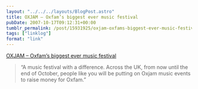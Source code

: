 ```yaml
---
layout: "../../../layouts/BlogPost.astro"
title: OXJAM – Oxfam’s biggest ever music festival
pubDate: 2007-10-17T09:12:31+00:00
tumblr_permalink: /post/15931925/oxjam-oxfams-biggest-ever-music-festival
tags: ["linklog"]
format: "link"
---
```


[OXJAM &#8211; Oxfam&#8217;s biggest ever music festival][1]

> &ldquo;A music festival with a difference. Across the UK, from now until the end of October, people like you will be putting on Oxjam music events to raise money for Oxfam.&rdquo;

[1]: http://www.oxfam.org.uk/get_involved/fundraise/oxjam/index.php
